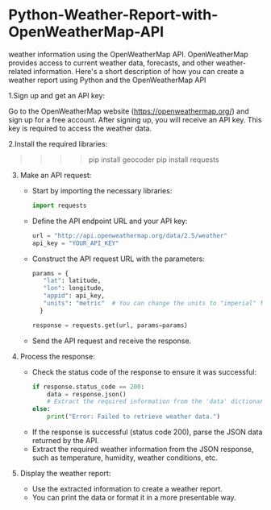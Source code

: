 # Python-Weather-Report-with-OpenWeatherMap-API
weather information using the OpenWeatherMap API. OpenWeatherMap provides access to current weather data, forecasts, and other weather-related information. Here's a short description of how you can create a weather report using Python and the OpenWeatherMap API

1.Sign up and get an API key:

Go to the OpenWeatherMap website (https://openweathermap.org/) and sign up for a free account.
After signing up, you will receive an API key. This key is required to access the weather data.

2.Install the required libraries:
>>>> pip install geocoder
>>>> pip install requests

3. Make an API request:
   - Start by importing the necessary libraries:
     ```python
     import requests
     ```
   - Define the API endpoint URL and your API key:
     ```python
     url = "http://api.openweathermap.org/data/2.5/weather"
     api_key = "YOUR_API_KEY"
     ```
   - Construct the API request URL with the parameters:
     ```python
     params = {
        "lat": latitude,
        "lon": longitude,
        "appid": api_key,
        "units": "metric"  # You can change the units to "imperial" for Fahrenheit
       }
     
     response = requests.get(url, params=params)
     ```
   - Send the API request and receive the response.

4. Process the response:
   - Check the status code of the response to ensure it was successful:
     ```python
     if response.status_code == 200:
         data = response.json()
         # Extract the required information from the 'data' dictionary
     else:
         print("Error: Failed to retrieve weather data.")
     ```
   - If the response is successful (status code 200), parse the JSON data returned by the API.
   - Extract the required weather information from the JSON response, such as temperature, humidity, weather conditions, etc.

5. Display the weather report:
   - Use the extracted information to create a weather report.
   - You can print the data or format it in a more presentable way.




